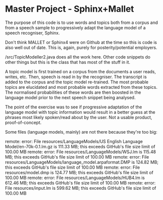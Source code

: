 # Master Project - Sphinx+Mallet

The purpose of this code is to use words and topics both from a corpus and from a speech sample to progressively adapt the language model of a speech recogniser, Sphinx. 

Don't think MALLET or Sphinx4 were on Github at the time so this is code is also well out of date. This is, again, purely for posterity/potential employers.

/src/TopicModeller2.java does all the work here. Other code snippets do other things but this is the class that has most of the stuff in it.

A topic model is first trained on a corpus from the documents a user reads, writes, etc. Then, speech is read in by the recogniser. The transcript is added to the corpus and the topic model re-trained. The most probable topics are elucidated and most probable words extracted from these topics. The normalised probabilities of these words are then boosted in the language model prior to the next speech snippet being analysed.

The point of the exercise was to see if progressive adaptation of the language model with topic information would result in a better guess at the phrases most likely spoken/read about by the user. Not a usable product, proof-of-concept.

Some files (language models, mainly) are not there because they're too big:

remote: error: File resources/LanguageModels/US English Language Model/en-70k-0.1.lm.gz is 111.33 MB; this exceeds GitHub's file size limit of 100.00 MB
remote: error: File resources/LanguageModels/WSJ.lm is 115.48 MB; this exceeds GitHub's file size limit of 100.00 MB
remote: error: File resources/LanguageModels/language_model.arpaformat.DMP is 124.82 MB; this exceeds GitHub's file size limit of 100.00 MB
remote: error: File resources/model.dmp is 124.77 MB; this exceeds GitHub's file size limit of 100.00 MB
remote: error: File resources/LanguageModels/HUB4.lm is 612.46 MB; this exceeds GitHub's file size limit of 100.00 MB
remote: error: File resources/input.lm is 599.62 MB; this exceeds GitHub's file size limit of 100.00 MB
